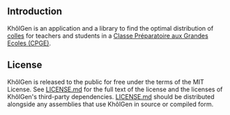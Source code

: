 ## Introduction
KhôlGen is an application and a library to find the optimal distribution of [colles](https://fr.wikipedia.org/wiki/Colle_(pr%C3%A9pa)) for teachers and students in a [Classe Préparatoire aux Grandes Ecoles (CPGE)](https://fr.wikipedia.org/wiki/Classe_pr%C3%A9paratoire_aux_grandes_%C3%A9coles).

## License
KhôlGen is released to the public for free under the terms of the MIT License. See [LICENSE.md](LICENSE.md) for the full text of the license and the licenses of KhôlGen's third-party dependencies. [LICENSE.md](LICENSE.md) should be distributed alongside any assemblies that use KhôlGen in source or compiled form.
